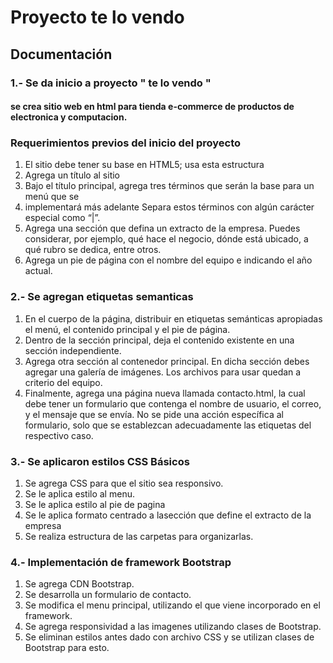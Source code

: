 # Proyecto te lo vendo

## Documentación

### 1.- Se da inicio a proyecto " te lo vendo "

#### se crea sitio web en html para tienda e-commerce de productos de electronica y computacion.

### Requerimientos previos del inicio del proyecto

1. El sitio debe tener su base en HTML5; usa esta estructura
2. Agrega un título al sitio
3. Bajo el título principal, agrega tres términos que serán la base para un menú que se
4. implementará más adelante Separa estos términos con algún carácter especial como “|”.
5. Agrega una sección que defina un extracto de la empresa. Puedes considerar, por ejemplo, qué
   hace el negocio, dónde está ubicado, a qué rubro se dedica, entre otros.
6. Agrega un pie de página con el nombre del equipo e indicando el año actual.

### 2.- Se agregan etiquetas semanticas

1. En el cuerpo de la página, distribuir en etiquetas semánticas apropiadas el menú, el contenido
   principal y el pie de página.
2. Dentro de la sección principal, deja el contenido existente en una sección independiente.
3. Agrega otra sección al contenedor principal. En dicha sección debes agregar una galería de
   imágenes. Los archivos para usar quedan a criterio del equipo.
4. Finalmente, agrega una página nueva llamada contacto.html, la cual debe tener un formulario
   que contenga el nombre de usuario, el correo, y el mensaje que se envía.
   No se pide una acción
   específica al formulario, solo que se establezcan adecuadamente las etiquetas del respectivo caso.

### 3.- Se aplicaron estilos CSS Básicos

1. Se agrega CSS para que el sitio sea responsivo.
2. Se le aplica estilo al menu.
3. Se le aplica estilo al pie de pagina
4. Se le aplica formato centrado a lasección que define el extracto de la empresa
5. Se realiza estructura de las carpetas para organizarlas.

### 4.- Implementación de framework Bootstrap
1. Se agrega CDN Bootstrap.
2. Se desarrolla un formulario de contacto.
3. Se modifica el menu  principal, utilizando el que viene incorporado en el framework.
4. Se agrega responsividad a las imagenes utilizando clases de Bootstrap.
5. Se eliminan estilos antes dado con archivo CSS y se utilizan clases de Bootstrap para esto.